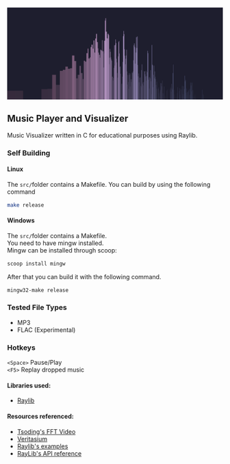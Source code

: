 ![Preview](images/preview.png)
## Music Player and Visualizer
Music Visualizer written in C for educational purposes using Raylib.

### Self Building

#### Linux 
The `src/`folder contains a Makefile. You can build by using the following command  
```bash
make release
```
#### Windows
The `src/`folder contains a Makefile.  
You need to have mingw installed.  
Mingw can be installed through scoop:  
```bash
scoop install mingw
```
After that you can build it with the following command.
```bash
mingw32-make release
```

### Tested File Types
- MP3
- FLAC (Experimental)

### Hotkeys
`<Space>` Pause/Play  
`<F5>` Replay dropped music  

#### Libraries used:
- [Raylib](https://www.raylib.com/)


#### Resources referenced: 
- [Tsoding's FFT Video](https://youtu.be/Xdbk1Pr5WXU?si=X0qvTVnFx3BDvT0j)
- [Veritasium](https://youtu.be/nmgFG7PUHfo?si=D17flxKJ4SzW73AN)
- [Raylib's examples](https://www.raylib.com/examples.html)
- [RayLib's API reference](https://www.raylib.com/cheatsheet/cheatsheet.html)


